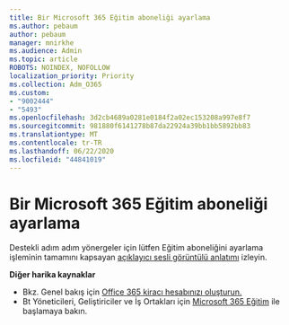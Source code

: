 ```yaml
---
title: Bir Microsoft 365 Eğitim aboneliği ayarlama
ms.author: pebaum
author: pebaum
manager: mnirkhe
ms.audience: Admin
ms.topic: article
ROBOTS: NOINDEX, NOFOLLOW
localization_priority: Priority
ms.collection: Adm_O365
ms.custom:
- "9002444"
- "5493"
ms.openlocfilehash: 3d2cb4689a0281e0184f2a02ec153208a997e8f7
ms.sourcegitcommit: 981880f6141278b87da22924a39bb1bb5892bb83
ms.translationtype: MT
ms.contentlocale: tr-TR
ms.lasthandoff: 06/22/2020
ms.locfileid: "44841019"
---
```

# <a name="set-up-a-microsoft-365-education-subscription"></a>Bir Microsoft 365 Eğitim aboneliği ayarlama

Destekli adım adım yönergeler için lütfen Eğitim aboneliğini ayarlama işleminin tamamını kapsayan [açıklayıcı sesli görüntülü anlatımı](https://aka.ms/M365EduSetup) izleyin. 

**Diğer harika kaynaklar**

- Bkz. Genel bakış için [Office 365 kiracı hesabınızı oluşturun.](https://docs.microsoft.com/microsoft-365/education/deploy/create-your-office-365-tenant)
- Bt Yöneticileri, Geliştiriciler ve İş Ortakları için [Microsoft 365 Eğitim](https://docs.microsoft.com/education/) ile başlamaya bakın.